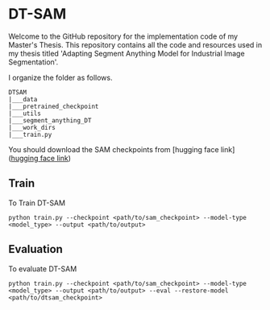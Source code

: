 # DT-SAM

Welcome to the GitHub repository for the implementation code of my Master's Thesis. This repository contains all the code and resources used in my thesis titled 'Adapting Segment Anything Model for Industrial Image Segmentation'.


                                            

I organize the folder as follows.

````
DTSAM
|___data
|___pretrained_checkpoint
|___utils
|___segment_anything_DT
|___work_dirs
|___train.py
````
You should download the SAM checkpoints from [hugging face link]([hugging face link](https://huggingface.co/sam-hq-team/sam-hq-training/tree/main/pretrained_checkpoint))

## Train

To Train DT-SAM 
```
python train.py --checkpoint <path/to/sam_checkpoint> --model-type <model_type> --output <path/to/output>
```

## Evaluation

To evaluate DT-SAM

```
python train.py --checkpoint <path/to/sam_checkpoint> --model-type <model_type> --output <path/to/output> --eval --restore-model <path/to/dtsam_checkpoint>
```
